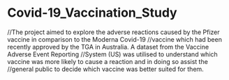 # Covid-19_Vaccination_Study
//The project aimed to explore the adverse reactions caused by the Pfizer vaccine in comparison to the Moderna Covid-19 
//vaccine which had been recently approved by the TGA in Australia. A dataset from the Vaccine Adverse Event Reporting 
//System (US) was utilised to understand which vaccine was more likely to cause a reaction and in doing so assist the 
//general public to decide which vaccine was better suited for them.
